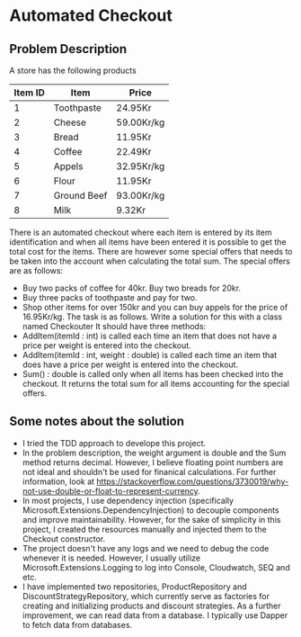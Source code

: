 # Automated Checkout

## Problem Description

A store has the following products

| Item ID | Item        | Price       |
|---------|-------------|-------------|
| 1       | Toothpaste  | 24.95Kr     |
| 2       | Cheese      | 59.00Kr/kg  |
| 3       | Bread       | 11.95Kr     |
| 4       | Coffee      | 22.49Kr     |
| 5       | Appels      | 32.95Kr/kg  |
| 6       | Flour       | 11.95Kr     |
| 7       | Ground Beef | 93.00Kr/kg  |
| 8       | Milk        | 9.32Kr      |

There is an automated checkout where each item is entered by its item identification and when all items have been entered it is possible to get the total cost for the items. There are however some special offers that needs to be taken into the account when calculating the total sum. The special offers are as follows:
- Buy two packs of coffee for 40kr. Buy two breads for 20kr.
- Buy three packs of toothpaste and pay for two.
- Shop other items for over 150kr and you can buy appels for the price of 16.95Kr/kg.
The task is as follows. Write a solution for this with a class named Checkouter It should have three methods:
- AddItem(itemId : int) is called each time an item that does not have a price per weight is entered into the checkout.
- AddItem(itemId : int, weight : double) is called each time an item that does have a price per weight is entered into the checkout.
- Sum() : double is called only when all items has been checked into the checkout. It returns the total sum for all items accounting for the special offers.

## Some notes about the solution
- I tried the TDD approach to develope this project.
- In the problem description, the weight argument is double and the Sum method returns decimal. However, I believe floating point numbers are not ideal and shouldn't be used for finanical calculations. For further information, look at https://stackoverflow.com/questions/3730019/why-not-use-double-or-float-to-represent-currency.
- In most projects, I use dependency injection (specifically Microsoft.Extensions.DependencyInjection) to decouple components and improve maintainability. However, for the sake of simplicity in this project, I created the resources manually and injected them to the Checkout constructor.
- The project doesn't have any logs and we need to debug the code whenever it is needed. However, I usually utilize Microsoft.Extensions.Logging to log into Console, Cloudwatch, SEQ and etc.
- I have implemented two repositories, ProductRepository and DiscountStrategyRepository, which currently serve as factories for creating and initializing products and discount strategies. As a further improvement, we can read data from a database. I typically use Dapper to fetch data from databases.
